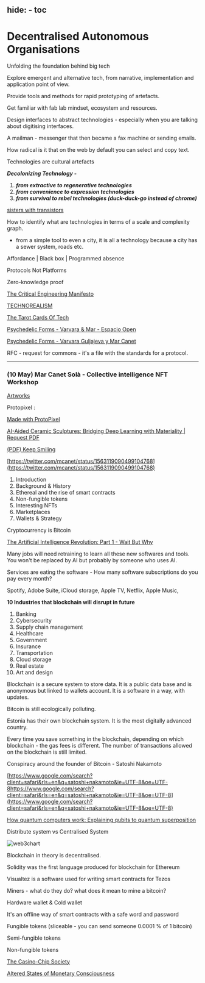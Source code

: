 hide:
    - toc
---

# **Decentralised Autonomous Organisations**

Unfolding the foundation behind big tech

Explore emergent and alternative tech, from narrative, implementation and application point of view.

Provide tools and methods for rapid prototyping of artefacts.

Get familiar with fab lab  mindset, ecosystem and resources.

Design interfaces to abstract technologies - especially when you are talking about digitising interfaces.

A mailman - messenger that then became a fax machine or sending emails.

How radical is it that on the web by default you can select and copy text.

Technologies are cultural artefacts

***Decolonizing Technology  -***

1.  ***from extractive to regenerative technologies***
2. ***from convenience to expression technologies***
3. ***from survival to rebel technologies (duck-duck-go instead of chrome)***

[sisters with transistors](https://sisterswithtransistors.com/)

How to identify what are technologies in terms of a scale and complexity graph.

- from a simple tool to even a city, it is all a technology because a city has a sewer system, roads etc.

Affordance | Black box | Programmed absence

Protocols Not Platforms

Zero-knowledge proof

[The Critical Engineering Manifesto](https://criticalengineering.org/)

[TECHNOREALISM](http://www.technorealism.org/)

[The Tarot Cards Of Tech](https://tarotcardsoftech.artefactgroup.com/)

[Psychedelic Forms - Varvara & Mar - Espacio Open](https://espacioopen.com/psychedelic-forms/)

[Psychedelic Forms - Varvara Guljajeva y Mar Canet](https://youtu.be/TeJIARYsRnc)

RFC - request for commons - it's a file with the standards for a protocol.

___________________________________________________________________________________

### (10 May) Mar Canet Solà - Collective intelligence NFT Workshop

[Artworks](https://var-mar.info/)

Protopixel :

[Made with ProtoPixel](https://www.protopixel.io/showcase)

[AI-Aided Ceramic Sculptures: Bridging Deep Learning with Materiality | Request PDF](https://www.researchgate.net/publication/369797044_AI-Aided_Ceramic_Sculptures_Bridging_Deep_Learning_with_Materiality)

[(PDF) Keep Smiling](https://www.researchgate.net/publication/367607098_Keep_Smiling)

[https://twitter.com/mcanet/status/1563119090499104768](https://twitter.com/mcanet/status/1563119090499104768)

1. Introduction
2. Background & History
3. Ethereal and the rise of smart contracts
4. Non-fungible tokens
5. Interesting NFTs
6. Marketplaces
7. Wallets & Strategy

Cryptocurrency is Bitcoin

[The Artificial Intelligence Revolution: Part 1 - Wait But Why](https://waitbutwhy.com/2015/01/artificial-intelligence-revolution-1.html)

Many jobs will need retraining to learn all these new softwares and tools. You won't be replaced by AI but probably by someone who uses AI.

Services are eating the software - How many software subscriptions do you pay every month?

Spotify, Adobe Suite, iCloud storage, Apple TV, Netflix, Apple Music,

**10 Industries that blockchain will disrupt in future**

1. Banking
2. Cybersecurity
3. Supply chain management
4. Healthcare
5. Government
6. Insurance
7. Transportation
8. Cloud storage
9. Real estate
10. Art and design

Blockchain is a secure system to store data. It is a public data base and is anonymous but linked to wallets account. It is a software in a way, with updates.

Bitcoin is still ecologically polluting.

Estonia has their own blockchain system. It is the most digitally advanced country.

Every time you save something in the blockchain, depending on which blockchain - the gas fees is different. The number of transactions allowed on the blockchain is still limited.

Conspiracy around the founder of Bitcoin - Satoshi Nakamoto

[https://www.google.com/search?client=safari&rls=en&q=satoshi+nakamoto&ie=UTF-8&oe=UTF-8https://www.google.com/search?client=safari&rls=en&q=satoshi+nakamoto&ie=UTF-8&oe=UTF-8](https://www.google.com/search?client=safari&rls=en&q=satoshi+nakamoto&ie=UTF-8&oe=UTF-8)

[How quantum computers work: Explaining qubits to quantum superposition](https://youtu.be/WW7DKcrQ-7E)

Distribute system vs Centralised System

![web3chart](Decentralised%20Autonomous%20Organisations%20(4%20May)%208c4de9f02eef4ad1b5f8db0606655df3/web3chart.png)

Blockchain in theory is decentralised.

Solidity was the first language produced for blockchain for Ethereum

Visualtez is a software used for writing smart contracts for Tezos

Miners - what do they do? what does it mean to mine a bitcoin?

Hardware wallet & Cold wallet

It's an offline way of smart contracts with a safe word and password

Fungible tokens (sliceable - you can send someone 0.0001 % of 1 bitcoin)

Semi-fungible tokens

Non-fungible tokens

[The Casino-Chip Society](https://brettscott.substack.com/p/casino-chip-cashless-society?utm_source=substack&publication_id=69390&post_id=83312237&utm_medium=email&utm_content=share&triggerShare=true&isFreemail=true)

[Altered States of Monetary Consciousness](https://alteredstatesof.money/)
